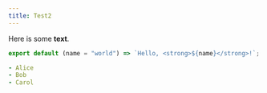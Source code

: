 ```yaml
---
title: Test2
---
```


Here is some **text**.

```js
export default (name = "world") => `Hello, <strong>${name}</strong>!`;
```

```yaml
- Alice
- Bob
- Carol
```
